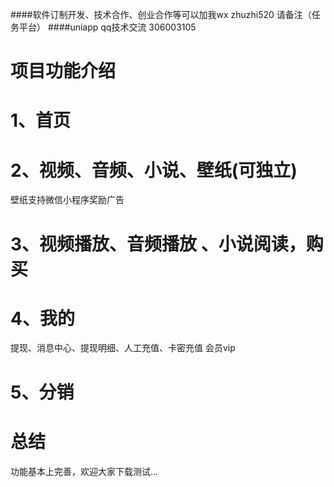 ####软件订制开发、技术合作、创业合作等可以加我wx zhuzhi520 请备注（任务平台）
####uniapp qq技术交流 306003105


# 项目功能介绍

# 1、首页


# 2、视频、音频、小说、壁纸(可独立)
壁纸支持微信小程序奖励广告

# 3、视频播放、音频播放 、小说阅读，购买

# 4、我的

提现、消息中心、提现明细、人工充值、卡密充值 会员vip

# 5、分销


# 总结

功能基本上完善，欢迎大家下载测试...


